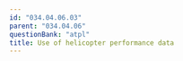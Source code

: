 ```yaml
---
id: "034.04.06.03"
parent: "034.04.06"
questionBank: "atpl"
title: Use of helicopter performance data
---
```


